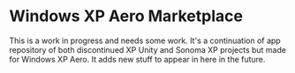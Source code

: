 # Windows XP Aero Marketplace 
This is a work in progress and needs some work. It's a continuation of app repository of both discontinued XP Unity and Sonoma XP projects but made for Windows XP Aero.
It adds new stuff to appear in here in the future.
